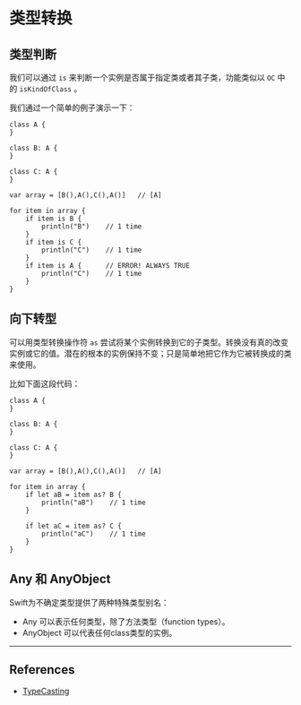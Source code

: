# 类型转换

## 类型判断

我们可以通过 `is` 来判断一个实例是否属于指定类或者其子类，功能类似以 `OC` 中的 `isKindOfClass` 。

我们通过一个简单的例子演示一下：

    class A {
    }

    class B: A {
    }

    class C: A {
    }

    var array = [B(),A(),C(),A()]   // [A]

    for item in array {
        if item is B {
            println("B")    // 1 time
        }
        if item is C {
            println("C")    // 1 time
        }
        if item is A {      // ERROR! ALWAYS TRUE
            println("C")    // 1 time
        }
    }


## 向下转型

可以用类型转换操作符 `as` 尝试将某个实例转换到它的子类型。转换没有真的改变实例或它的值。潜在的根本的实例保持不变；只是简单地把它作为它被转换成的类来使用。

比如下面这段代码：

    class A {
    }

    class B: A {
    }

    class C: A {
    }

    var array = [B(),A(),C(),A()]   // [A]

    for item in array {
        if let aB = item as? B {
            println("aB")    // 1 time
        }
        
        if let aC = item as? C {
            println("aC")    // 1 time
        }
    }



## Any 和 AnyObject

Swift为不确定类型提供了两种特殊类型别名：

- Any 可以表示任何类型，除了方法类型（function types）。
- AnyObject 可以代表任何class类型的实例。


*** 

## References

- [TypeCasting](https://developer.apple.com/library/ios/documentation/Swift/Conceptual/Swift_Programming_Language/TypeCasting.html)